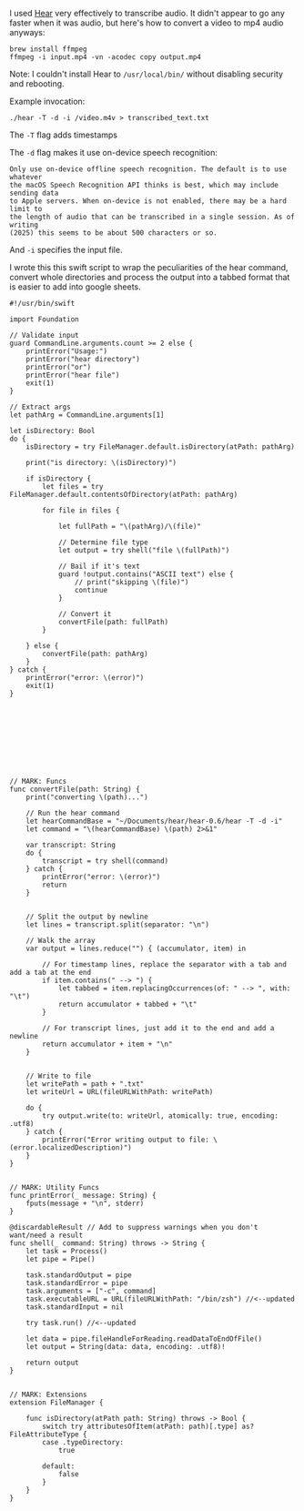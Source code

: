 I used [Hear](https://github.com/sveinbjornt/hear?tab=readme-ov-file) very effectively to transcribe audio. It didn't appear to go any faster when it was audio, but here's how to convert a video to mp4 audio anyways:
```
brew install ffmpeg
ffmpeg -i input.mp4 -vn -acodec copy output.mp4
```

Note: I couldn't install Hear to `/usr/local/bin/` without disabling security and rebooting.

Example invocation:

```
./hear -T -d -i /video.m4v > transcribed_text.txt
```

The `-T` flag adds timestamps

The `-d` flag makes it use on-device speech recognition:

```
Only use on-device offline speech recognition. The default is to use whatever
the macOS Speech Recognition API thinks is best, which may include sending data
to Apple servers. When on-device is not enabled, there may be a hard limit to
the length of audio that can be transcribed in a single session. As of writing
(2025) this seems to be about 500 characters or so.
```

And `-i` specifies the input file.


I wrote this this swift script to wrap the peculiarities of the hear command, convert whole directories and process the output into a tabbed format that is easier to add into google sheets.

```
#!/usr/bin/swift

import Foundation

// Validate input
guard CommandLine.arguments.count >= 2 else {
    printError("Usage:")
    printError("hear directory")
    printError("or")
    printError("hear file")
    exit(1)
}

// Extract args
let pathArg = CommandLine.arguments[1]

let isDirectory: Bool
do {
    isDirectory = try FileManager.default.isDirectory(atPath: pathArg)
    
    print("is directory: \(isDirectory)")
    
    if isDirectory {
        let files = try FileManager.default.contentsOfDirectory(atPath: pathArg)

        for file in files {
            
            let fullPath = "\(pathArg)/\(file)"
            
            // Determine file type
            let output = try shell("file \(fullPath)")
            
            // Bail if it's text
            guard !output.contains("ASCII text") else {
                // print("skipping \(file)")
                continue
            }
            
            // Convert it
            convertFile(path: fullPath)
        }
        
    } else {
        convertFile(path: pathArg)
    }
} catch {
    printError("error: \(error)")
    exit(1)
}










// MARK: Funcs
func convertFile(path: String) {
    print("converting \(path)...")
    
    // Run the hear command
    let hearCommandBase = "~/Documents/hear/hear-0.6/hear -T -d -i"
    let command = "\(hearCommandBase) \(path) 2>&1"
    
    var transcript: String
    do {
        transcript = try shell(command)
    } catch {
        printError("error: \(error)")
        return
    }

    
    // Split the output by newline
    let lines = transcript.split(separator: "\n")

    // Walk the array
    var output = lines.reduce("") { (accumulator, item) in

        // For timestamp lines, replace the separator with a tab and add a tab at the end
        if item.contains(" --> ") {
            let tabbed = item.replacingOccurrences(of: " --> ", with: "\t")
            return accumulator + tabbed + "\t"
        } 

        // For transcript lines, just add it to the end and add a newline
        return accumulator + item + "\n"
    }


    // Write to file
    let writePath = path + ".txt"
    let writeUrl = URL(fileURLWithPath: writePath)

    do {
        try output.write(to: writeUrl, atomically: true, encoding: .utf8)
    } catch {
        printError("Error writing output to file: \(error.localizedDescription)")
    }
}


// MARK: Utility Funcs
func printError(_ message: String) {
    fputs(message + "\n", stderr)
}

@discardableResult // Add to suppress warnings when you don't want/need a result
func shell(_ command: String) throws -> String {
    let task = Process()
    let pipe = Pipe()
    
    task.standardOutput = pipe
    task.standardError = pipe
    task.arguments = ["-c", command]
    task.executableURL = URL(fileURLWithPath: "/bin/zsh") //<--updated
    task.standardInput = nil

    try task.run() //<--updated
    
    let data = pipe.fileHandleForReading.readDataToEndOfFile()
    let output = String(data: data, encoding: .utf8)!
    
    return output
}


// MARK: Extensions
extension FileManager {
    
    func isDirectory(atPath path: String) throws -> Bool {
        switch try attributesOfItem(atPath: path)[.type] as? FileAttributeType {
        case .typeDirectory:
            true
            
        default:
            false
        }
    }
}
```

